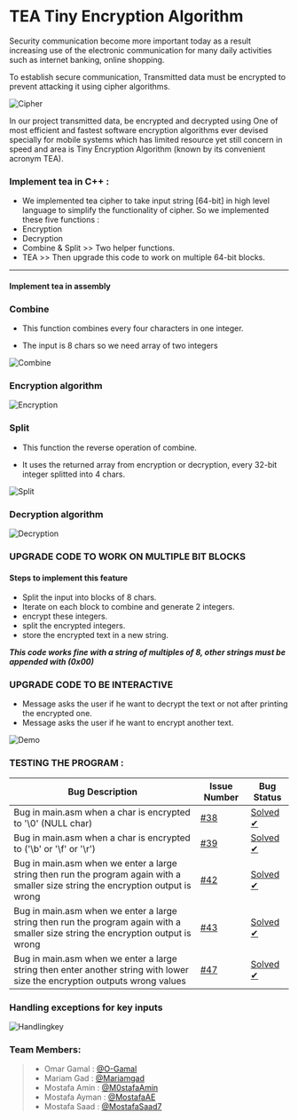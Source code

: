 # TEA Tiny Encryption Algorithm


Security communication become more important today as a result increasing use of the electronic communication for many daily activities such as internet banking, online shopping.

To establish secure communication, Transmitted data must be encrypted to prevent attacking it using cipher algorithms.

![Cipher](https://user-images.githubusercontent.com/47731377/104136694-650aa000-53a0-11eb-94ed-9901429d97a3.png)

In our project transmitted data, be encrypted and decrypted using One of most efficient and fastest software encryption algorithms ever devised specially for mobile systems which has limited resource yet still concern in speed and area is Tiny Encryption Algorithm (known by its convenient acronym TEA).



### Implement tea in C++ :
* We implemented tea cipher to take input string [64-bit] in high level language to simplify the functionality of cipher.
  So we implemented these five functions :
* Encryption 
* Decryption 
* Combine & Split >> Two helper functions.
* TEA >> Then upgrade this code to work on multiple 64-bit blocks.

----------------------------------------------------------------------------
#### Implement tea in assembly  

### Combine

* This function combines every four characters in one integer. 

* The input is 8 chars so we need array of two integers

![Combine](https://user-images.githubusercontent.com/47731377/104136740-b2870d00-53a0-11eb-9ca1-1dc2c901d140.png)

### Encryption algorithm 
![Encryption](https://user-images.githubusercontent.com/47731377/104136762-cc285480-53a0-11eb-9609-f595af29ff94.png)

### Split
* This function the reverse operation of combine.

* It uses the returned array from encryption or decryption,
every 32-bit integer splitted into 4
chars.

![Split](https://user-images.githubusercontent.com/47731377/104136771-e2361500-53a0-11eb-9d02-daec71d0d59f.png)
### Decryption algorithm 
![Decryption](https://user-images.githubusercontent.com/47731377/104136776-ed894080-53a0-11eb-870a-329aab1efbe7.png)

### UPGRADE CODE TO WORK ON MULTIPLE BIT BLOCKS ####

#### Steps to implement this feature
* Split the input into blocks of 8 chars.
* Iterate on each block to combine and generate 2 integers.
* encrypt these integers.
* split the encrypted integers.
* store the encrypted text in a new string.

***This code works fine with a string of multiples of 8,
other strings must be appended with (0x00)***

### UPGRADE CODE TO BE INTERACTIVE
* Message asks the user if he want to decrypt
  the text or not after printing the encrypted one.
* Message asks the user if he want to encrypt another text.

![Demo](https://user-images.githubusercontent.com/47731377/104136786-f8dc6c00-53a0-11eb-9965-f2bc7f26b13b.gif)


### TESTING THE PROGRAM :

Bug Description | Issue Number | Bug Status
--------------- |--------------|-----------
Bug in main.asm when a char is encrypted to '\0' (NULL char)| [#38](https://github.com/O-Gamal/TEA-Tiny-Encryption-Algorithm/issues/38) | [Solved ✔](https://github.com/O-Gamal/TEA-Tiny-Encryption-Algorithm/issues/38#issuecomment-756814270)
Bug in main.asm when a char is encrypted to ('\b' or '\f' or '\r')| [#39](https://github.com/O-Gamal/TEA-Tiny-Encryption-Algorithm/issues/39) | [Solved ✔](https://github.com/O-Gamal/TEA-Tiny-Encryption-Algorithm/issues/39#issuecomment-756826204)
Bug in main.asm when we enter a large string then run the program again with a smaller size string the encryption output is wrong| [#42](https://github.com/O-Gamal/TEA-Tiny-Encryption-Algorithm/issues/42) | [Solved ✔](https://github.com/O-Gamal/TEA-Tiny-Encryption-Algorithm/issues/42#issuecomment-756999157)
Bug in main.asm when we enter a large string then run the program again with a smaller size string the encryption output is wrong| [#43](https://github.com/O-Gamal/TEA-Tiny-Encryption-Algorithm/issues/43) | [Solved ✔](https://github.com/O-Gamal/TEA-Tiny-Encryption-Algorithm/issues/43#issuecomment-757290546)
Bug in main.asm when we enter a large string then enter another string with lower size the encryption outputs wrong values| [#47](https://github.com/O-Gamal/TEA-Tiny-Encryption-Algorithm/issues/47) | [Solved ✔](https://github.com/O-Gamal/TEA-Tiny-Encryption-Algorithm/issues/47#issuecomment-757371521)


### Handling exceptions for key inputs
![Handlingkey](https://user-images.githubusercontent.com/47731377/104136795-085bb500-53a1-11eb-84f2-87f9d2943a4a.gif)

### Team Members:
> * Omar Gamal : [@O-Gamal]( https://github.com/O-Gamal )
> * Mariam Gad : [@Mariamgad]( https://github.com/Mariamgad)
> * Mostafa Amin : [@M0stafaAmin]( https://github.com/M0stafaAmin )
> * Mostafa Ayman : [@MostafaAE]( https://github.com/MostafaAE)
> * Mostafa Saad  : [@MostafaSaad7]( https://github.com/MostafaSaad7)
